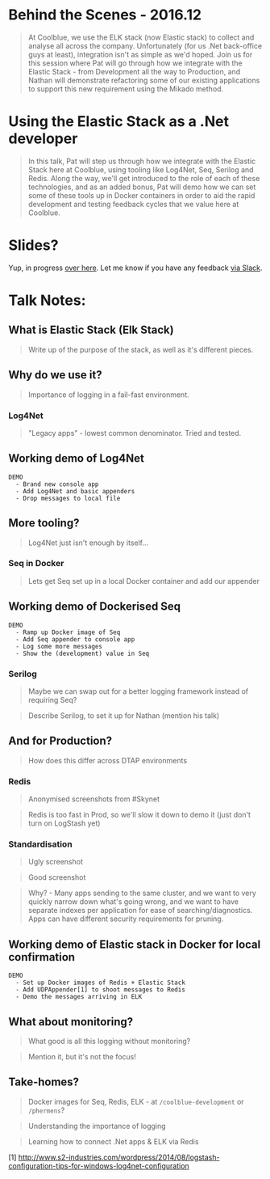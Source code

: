 # Behind the Scenes - 2016.12

> At Coolblue, we use the ELK stack (now Elastic stack) to collect and analyse all across the company. Unfortunately (for us .Net back-office guys at least), integration isn't as simple as we'd hoped. Join us for this session where Pat will go through how we integrate with the Elastic Stack - from Development all the way to Production, and Nathan will demonstrate refactoring some of our existing applications to support this new requirement using the Mikado method.

# Using the Elastic Stack as a .Net developer

> In this talk, Pat will step us through how we integrate with the Elastic Stack here at Coolblue, using tooling like Log4Net, Seq, Serilog and Redis. Along the way, we'll get introduced to the role of each of these technologies, and as an added bonus, Pat will demo how we can set some of these tools up in Docker containers in order to aid the rapid development and testing feedback cycles that we value here at Coolblue.

# Slides?

Yup, in progress [over here](https://docs.google.com/a/coolblue.eu/presentation/d/1LjQmKwLs92IcK-U7FDlWf6f-r-9x0fFT88sf4UcV7KM/edit?usp=sharing). Let me know if you have any feedback [via Slack](https://coolblue.slack.com/messages/@p.hermens/).

# Talk Notes:

## What is Elastic Stack (Elk Stack)
> Write up of the purpose of the stack, as well as it's different pieces.

## Why do we use it?
> Importance of logging in a fail-fast environment.

### Log4Net
> "Legacy apps" - lowest common denominator. Tried and tested.

## Working demo of Log4Net 
    DEMO
      - Brand new console app
      - Add Log4Net and basic appenders
      - Drop messages to local file

## More tooling?
> Log4Net just isn't enough by itself...

### Seq in Docker
> Lets get Seq set up in a local Docker container and add our appender

## Working demo of Dockerised Seq 
    DEMO
      - Ramp up Docker image of Seq
      - Add Seq appender to console app
      - Log some more messages
      - Show the (development) value in Seq

### Serilog
> Maybe we can swap out for a better logging framework instead of requiring Seq?

> Describe Serilog, to set it up for Nathan (mention his talk)

## And for Production?
> How does this differ across DTAP environments

### Redis
> Anonymised screenshots from #Skynet

> Redis is too fast in Prod, so we'll slow it down to demo it  (just don't turn on LogStash yet)

### Standardisation
> Ugly screenshot

> Good screenshot 

> Why? - Many apps sending to the same cluster, and we want to very quickly narrow down what's going wrong, and we want to have separate indexes per application for ease of searching/diagnostics. Apps can have different security requirements for pruning.

## Working demo of Elastic stack in Docker for local confirmation
    DEMO
      - Set up Docker images of Redis + Elastic Stack
      - Add UDPAppender[1] to shoot messages to Redis 
      - Demo the messages arriving in ELK

## What about monitoring?
> What good is all this logging without monitoring?

> Mention it, but it's not the focus!

## Take-homes?
> Docker images for Seq, Redis, ELK - at `/coolblue-development` or `/phermens`?

> Understanding the importance of logging

> Learning how to connect .Net apps & ELK via Redis

[1] http://www.s2-industries.com/wordpress/2014/08/logstash-configuration-tips-for-windows-log4net-configuration